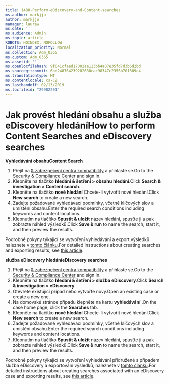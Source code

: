 ```yaml
---
title: 1488-Perform-eDiscovery-and-Content-searches
ms.author: markjjo
author: markjjo
manager: lauraw
ms.date: ''
ms.audience: Admin
ms.topic: article
ROBOTS: NOINDEX, NOFOLLOW
localization_priority: Normal
ms.collection: Adm_O365
ms.custom: Adm_O365
ms.assetid: ''
ms.openlocfilehash: 9f041cfaad17002aa113bb4a07e35fd7d3b6d2bd
ms.sourcegitcommit: 6bd248764239282688cac98347c2356b701389e4
ms.translationtype: MT
ms.contentlocale: cs-CZ
ms.lasthandoff: 02/13/2019
ms.locfileid: "29982201"
---
```

# <a name="how-to-perform-content-searches-and-ediscovery-searches"></a><span data-ttu-id="1c135-102">Jak provést hledání obsahu a služba eDiscovery hledání</span><span class="sxs-lookup"><span data-stu-id="1c135-102">How to perform Content Searches and eDiscovery searches</span></span>

<span data-ttu-id="1c135-103">**Vyhledávání obsahu**</span><span class="sxs-lookup"><span data-stu-id="1c135-103">**Content Search**</span></span>

1. <span data-ttu-id="1c135-104">Přejít na [& zabezpečení centra kompatibility](https://protection.office.com) a přihlaste se.</span><span class="sxs-lookup"><span data-stu-id="1c135-104">Go to the [Security & Compliance Center](https://protection.office.com) and sign in.</span></span>
2. <span data-ttu-id="1c135-105">Klepněte na tlačítko **hledání & šetření > obsahu hledání**.</span><span class="sxs-lookup"><span data-stu-id="1c135-105">Click **Search & investigation > Content search**.</span></span>
3. <span data-ttu-id="1c135-106">Klepněte na tlačítko **nové hledání** Chcete-li vytvořit nové hledání.</span><span class="sxs-lookup"><span data-stu-id="1c135-106">Click **New search** to create a new search.</span></span>
4. <span data-ttu-id="1c135-107">Zadejte požadované vyhledávací podmínky, včetně klíčových slov a umístění obsahu.</span><span class="sxs-lookup"><span data-stu-id="1c135-107">Enter the required search conditions including keywords and content locations.</span></span>  
5. <span data-ttu-id="1c135-108">Klepnutím na tlačítko **Spustit & uložit** název hledání, spusťte ji a pak zobrazte náhled výsledků.</span><span class="sxs-lookup"><span data-stu-id="1c135-108">Click **Save & run** to name the search, start it, and then preview the results.</span></span> 
 
<span data-ttu-id="1c135-109">Podrobné pokyny týkající se vytvoření vyhledávání a export výsledků naleznete v [tomto článku](https://docs.microsoft.com/office365/securitycompliance/content-search).</span><span class="sxs-lookup"><span data-stu-id="1c135-109">For detailed instructions about creating searches and exporting results, see [this article](https://docs.microsoft.com/office365/securitycompliance/content-search).</span></span>

<span data-ttu-id="1c135-110">**služba eDiscovery hledání**</span><span class="sxs-lookup"><span data-stu-id="1c135-110">**eDiscovery searches**</span></span>

1. <span data-ttu-id="1c135-111">Přejít na [& zabezpečení centra kompatibility](https://protection.office.com) a přihlaste se.</span><span class="sxs-lookup"><span data-stu-id="1c135-111">Go to the [Security & Compliance Center](https://protection.office.com) and sign in.</span></span>
2. <span data-ttu-id="1c135-112">Klepněte na tlačítko **hledání & šetření > služba eDiscovery**.</span><span class="sxs-lookup"><span data-stu-id="1c135-112">Click **Search & investigation > eDiscovery**.</span></span>
3. <span data-ttu-id="1c135-113">Otevřete existující případ nebo vytvořte nový.</span><span class="sxs-lookup"><span data-stu-id="1c135-113">Open an existing case or create a new one.</span></span>
4. <span data-ttu-id="1c135-114">Na domovské stránce případu klepněte na kartu **vyhledávání** .</span><span class="sxs-lookup"><span data-stu-id="1c135-114">On the case home page, click the **Searches** tab.</span></span>  
5. <span data-ttu-id="1c135-115">Klepněte na tlačítko **nové hledání** Chcete-li vytvořit nové hledání.</span><span class="sxs-lookup"><span data-stu-id="1c135-115">Click **New search** to create a new search.</span></span>
6. <span data-ttu-id="1c135-116">Zadejte požadované vyhledávací podmínky, včetně klíčových slov a umístění obsahu.</span><span class="sxs-lookup"><span data-stu-id="1c135-116">Enter the required search conditions including keywords and content locations.</span></span>  
7. <span data-ttu-id="1c135-117">Klepnutím na tlačítko **Spustit & uložit** název hledání, spusťte ji a pak zobrazte náhled výsledků.</span><span class="sxs-lookup"><span data-stu-id="1c135-117">Click **Save & run** to name the search, start it, and then preview the results.</span></span>

<span data-ttu-id="1c135-118">Podrobné pokyny týkající se vytvoření vyhledávání přidružené s případem služba eDiscovery a exportování výsledků, naleznete v [tomto článku](https://docs.microsoft.com/office365/securitycompliance/ediscovery-cases).</span><span class="sxs-lookup"><span data-stu-id="1c135-118">For detailed instructions about creating searches associated with an eDiscovery case and exporting results, see [this article](https://docs.microsoft.com/office365/securitycompliance/ediscovery-cases).</span></span>